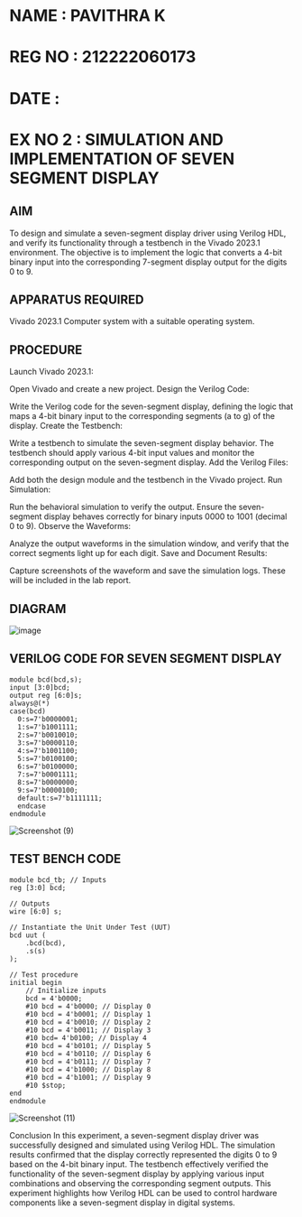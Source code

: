 # NAME : PAVITHRA K
# REG NO : 212222060173
# DATE : 
# EX NO 2 :  SIMULATION AND IMPLEMENTATION OF SEVEN SEGMENT DISPLAY

## AIM

To design and simulate a seven-segment display driver using Verilog HDL, and verify its functionality through a testbench in the Vivado 2023.1 environment. The objective is to implement the logic that converts a 4-bit binary input into the corresponding 7-segment display output for the digits 0 to 9.

## APPARATUS REQUIRED

Vivado 2023.1
Computer system with a suitable operating system.

## PROCEDURE

Launch Vivado 2023.1:

Open Vivado and create a new project.
Design the Verilog Code:

Write the Verilog code for the seven-segment display, defining the logic that maps a 4-bit binary input to the corresponding segments (a to g) of the display.
Create the Testbench:

Write a testbench to simulate the seven-segment display behavior. The testbench should apply various 4-bit input values and monitor the corresponding output on the seven-segment display.
Add the Verilog Files:

Add both the design module and the testbench in the Vivado project.
Run Simulation:

Run the behavioral simulation to verify the output. Ensure the seven-segment display behaves correctly for binary inputs 0000 to 1001 (decimal 0 to 9).
Observe the Waveforms:

Analyze the output waveforms in the simulation window, and verify that the correct segments light up for each digit.
Save and Document Results:

Capture screenshots of the waveform and save the simulation logs. These will be included in the lab report.

## DIAGRAM
![image](https://github.com/user-attachments/assets/d7ecb419-906e-4e3b-9b82-f86ced4f364a)


## VERILOG CODE FOR SEVEN SEGMENT DISPLAY

```
module bcd(bcd,s);
input [3:0]bcd;
output reg [6:0]s;
always@(*)
case(bcd)
  0:s=7'b0000001;
  1:s=7'b1001111;
  2:s=7'b0010010;
  3:s=7'b0000110;
  4:s=7'b1001100;
  5:s=7'b0100100;
  6:s=7'b0100000;
  7:s=7'b0001111;
  8:s=7'b0000000;
  9:s=7'b0000100;
  default:s=7'b1111111;
  endcase
endmodule
```
![Screenshot (9)](https://github.com/user-attachments/assets/008c73e0-b8dd-4ae2-a13b-3ee9288681c3)



## TEST BENCH CODE

```
module bcd_tb; // Inputs 
reg [3:0] bcd;

// Outputs
wire [6:0] s;

// Instantiate the Unit Under Test (UUT)
bcd uut (
    .bcd(bcd),
    .s(s)
);

// Test procedure
initial begin
    // Initialize inputs
    bcd = 4'b0000;
    #10 bcd = 4'b0000; // Display 0
    #10 bcd = 4'b0001; // Display 1
    #10 bcd = 4'b0010; // Display 2
    #10 bcd = 4'b0011; // Display 3
    #10 bcd= 4'b0100; // Display 4
    #10 bcd = 4'b0101; // Display 5
    #10 bcd = 4'b0110; // Display 6
    #10 bcd = 4'b0111; // Display 7
    #10 bcd = 4'b1000; // Display 8
    #10 bcd = 4'b1001; // Display 9
    #10 $stop;
end
endmodule
```
![Screenshot (11)](https://github.com/user-attachments/assets/369f2a21-46e0-437c-a1a3-2edbd52bf5e0)

Conclusion
In this experiment, a seven-segment display driver was successfully designed and simulated using Verilog HDL. The simulation results confirmed that the display correctly represented the digits 0 to 9 based on the 4-bit binary input. The testbench effectively verified the functionality of the seven-segment display by applying various input combinations and observing the corresponding segment outputs. This experiment highlights how Verilog HDL can be used to control hardware components like a seven-segment display in digital systems.
